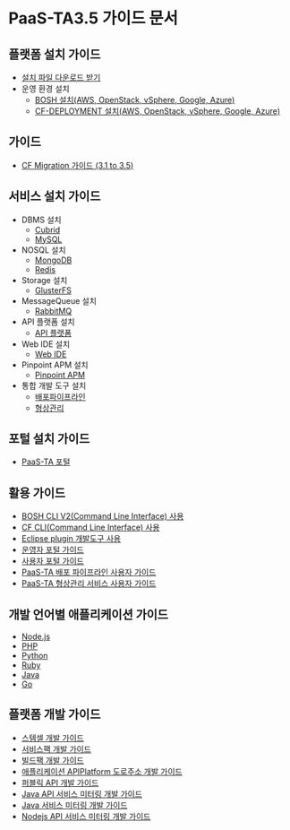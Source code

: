 # PaaS-TA3.5 가이드 문서

## 플랫폼 설치 가이드
- [설치 파일 다운로드 받기](./Download_Page.md)
- 운영 환경 설치
  - [BOSH 설치(AWS, OpenStack, vSphere, Google, Azure)](./Use-Guide/Bosh/PaaS-TA_BOSH2_사용자_가이드v1.0.md)
  - [CF-DEPLOYMENT 설치(AWS, OpenStack, vSphere, Google, Azure)](./Install-Guide/Platform%20Install%20System/PaaS_TA_플랫폼_설치_가이드v3.5.md)

##  가이드
- [CF Migration 가이드 (3.1 to 3.5)](./Install-Guide/Platform%20Install%20System/PaaS_TA_3.5_migration.md)

## 서비스 설치 가이드
- DBMS 설치
  - [Cubrid](./Service-Guide/DBMS/PaaS-TA%20Cubrid%20서비스팩%20설치%20가이드.md)
  - [MySQL](./Service-Guide/DBMS/PaaS-TA%20MySQL%20서비스팩%20설치%20가이드.md)
- NOSQL 설치
  - [MongoDB](./Service-Guide/NoSQL/PaaS-TA%20Mongodb%20서비스팩%20설치%20가이드.md)
  - [Redis](./Service-Guide/NoSQL/PaaS-TA%20Redis%20서비스팩%20설치%20가이드.md)
- Storage 설치
  - [GlusterFS](./Service-Guide/Storage/PaaS-TA%20GlusterFS%20서비스팩%20설치%20가이드.md)
- MessageQueue 설치
  - [RabbitMQ](./Service-Guide/MessageQueue/PaaS-TA%20RabbitMQ%20서비스팩%20설치%20가이드.md)
- API 플랫폼 설치
  - [API 플랫폼](./Service-Guide/ETC/PaaS-TA%20API%20플랫폼%20서비스팩%20설치%20가이드.md)
- Web IDE 설치
  - [Web IDE](./Service-Guide/WEBIDE/PaaS-TA%20WEB%20IDE%20설치%20가이드.md)
- Pinpoint APM 설치
  - [Pinpoint APM](./Service-Guide/ETC/PaaS-TA%20Pinpoint%20서비스팩%20설치%20가이드.md)  
- 통합 개발 도구 설치
  - [배포파이프라인](./Service-Guide/Tools/PaaS-TA%20배포%20파이프라인%20서비스팩%20설치%20가이드_v1.0.md)
  - [형상관리](./Service-Guide/Tools/PaaS-TA%20형상관리%20서비스팩%20설치%20가이드_v1.0.md)
  
## 포털 설치 가이드
- [PaaS-TA 포털](./Use-Guide/portal/PaaS-TA%20Portal%20배포%20가이드_v1.1.md)

## 활용 가이드
- [BOSH CLI V2(Command Line Interface) 사용](./Use-Guide/Bosh/PaaS-TA_BOSH_CLI_V2_사용자_가이드v1.0.md)
- [CF CLI(Command Line Interface) 사용](../../../Guide-1.0-Spaghetti-/blob/master/Use-Guide/OpenPaas%20CLi%20가이드.md)
- [Eclipse plugin 개발도구 사용](../../../Guide-1.0-Spaghetti-/blob/master/Use-Guide/Open%20PaaS%20개발환경%20사용%20가이드.md)
- [운영자 포털 가이드](./Use-Guide/portal/PaaS-TA%20운영자%20포탈%20가이드_v1.1.md)
- [사용자 포털 가이드](./Use-Guide/portal/PaaS-TA%20사용자%20포탈%20가이드_v1.1.md)
- [PaaS-TA 배포 파이프라인 사용자 가이드](./Use-Guide/Tools/PaaS-TA%20배포%20파이프라인%20사용자%20가이드_v1.0.md)
- [PaaS-TA 형상관리 서비스 사용자 가이드](./Use-Guide/Tools/PaaS-TA%20형상관리%20서비스%20사용자%20가이드_v1.0.md)

## 개발 언어별 애플리케이션 가이드
- [Node.js](../../../Guide-1.0-Spaghetti-/blob/master/Sample-App-Guide/OpenPaaS_PaaSTA_Application_Nodejs_develope_guide.md)
- [PHP](../../../Guide-1.0-Spaghetti-/blob/master/Sample-App-Guide/OpenPaaS_PaaSTA_Application_PHP_develope_guide.md)
- [Python](../../../Guide-1.0-Spaghetti-/blob/master/Sample-App-Guide/OpenPaaS_PaaSTA_Application_Python_develope_guide.md)
- [Ruby](../../../Guide-1.0-Spaghetti-/blob/master/Sample-App-Guide/OpenPaaS_PaaSTA_Application_Ruby_develope_guide.md)
- [Java](../../../Guide-1.0-Spaghetti-/blob/master/Sample-App-Guide/OpenPaaS_PaaSTA_Application_Java_develope_guide.md)
- [Go](../../../Guide-1.0-Spaghetti-/blob/master/Sample-App-Guide/OpenPaaS_PaaSTA_Application_Go_develope_guide.md)

## 플랫폼 개발 가이드
- [스템셀 개발 가이드](../../../Guide-1.0-Spaghetti-/blob/master/Development-Guide/OpenPaaS_PaaSTA_Build_Stemcell_guide.md)
- [서비스팩 개발 가이드](../../../Guide-1.0-Spaghetti-/blob/master/Development-Guide/ServicePack_develope_guide.md)
- [빌드팩 개발 가이드](../../../Guide-1.0-Spaghetti-/blob/master/Development-Guide/Buildpack_develope_guide.md)
- [애플리케이션 APIPlatform 도로주소 개발 가이드](../../../Guide-1.0-Spaghetti-/blob/master/Development-Guide/Application_APIPlatform_dorojuso_devlope_guide.md)
- [퍼블릭 API 개발 가이드](../../../Guide-1.0-Spaghetti-/blob/master/Development-Guide/PublicAPI_devlope_guide.md)
- [Java API 서비스 미터링 개발 가이드](../../../Guide-2.0-Linguine-/blob/master/Development-Guide/PaaS-TA_Java_API_서비스_미터링_개발_가이드.md)
- [Java 서비스 미터링 개발 가이드](../../../Guide-2.0-Linguine-/blob/master/Development-Guide/PaaS-TA_Java_서비스_미터링_개발_가이드.md)
- [Nodejs API 서비스 미터링 개발 가이드](../../../Guide-2.0-Linguine-/blob/master/Development-Guide/PaaS-TA_Node.js_API_미터링_개발_가이드.md)
